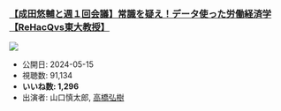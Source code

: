 ### [【成田悠輔と週１回会議】常識を疑え！データ使った労働経済学【ReHacQvs東大教授】](https://www.youtube.com/watch?v=5QojGBQ0dho)
[![](https://img.youtube.com/vi/5QojGBQ0dho/sddefault.jpg)](https://www.youtube.com/watch?v=5QojGBQ0dho)
-   公開日: 2024-05-15
-   視聴数: 91,134
-   **いいね数: 1,296**
-   出演者: 山口慎太郎, [高橋弘樹](/rehacq_fan/people/高橋弘樹 "wikilink")
